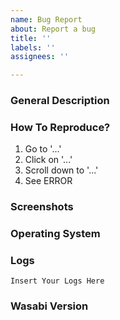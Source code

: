 ```yaml
---
name: Bug Report
about: Report a bug
title: ''
labels: ''
assignees: ''

---
```


### General Description

<!-- A clear and concise description of what the bug is. -->

### How To Reproduce?

1. Go to '...'
2. Click on '...'
3. Scroll down to '...'
4. See ERROR

### Screenshots

<!-- If applicable, add screenshots to help explain your problem. -->

### Operating System

<!-- *Please consider your privacy, before completing this section.* -->

<!-- Example: Ubuntu 22.04.3 LTS -->

### Logs

<!-- *Please consider your privacy, before completing this section.* -->

```
Insert Your Logs Here
```

<!-- You can find the `Logs.txt` file in the dropdown menu of the search bar or inside your Wasabi data folder or find `%PROFILE_PATH%/WalletWasabi/Client/Logs.txt` file. -->

### Wasabi Version

<!-- Which wasabi release are you using? Where did you download it from?  
You can figure out which version you are using by choosing `About Wasabi` from the dropdown menu in the search bar. -->
